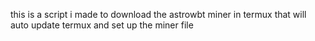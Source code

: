 this is a script i made to download the astrowbt miner in termux that will auto update termux  and set up the miner file
